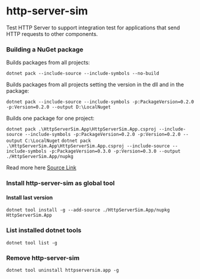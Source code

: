 # http-server-sim
Test HTTP Server to support integration test for applications that send HTTP requests to other components.

### Building a NuGet package

Builds packages from all projects:</p>
`dotnet pack --include-source --include-symbols --no-build`

Builds packages from all projects setting the version in the dll and in the package:</p>
`dotnet pack --include-source --include-symbols -p:PackageVersion=0.2.0 -p:Version=0.2.0 --output D:\LocalNuget`

Builds one package for one project:</p>
`dotnet pack .\HttpServerSim.App\HttpServerSim.App.csproj --include-source --include-symbols -p:PackageVersion=0.2.0 -p:Version=0.2.0 --output C:\LocalNuget`
`dotnet pack .\HttpServerSim.App\HttpServerSim.App.csproj --include-source --include-symbols -p:PackageVersion=0.3.0 -p:Version=0.3.0 --output ./HttpServerSim.App/nupkg`

Read more here
[Source Link](https://learn.microsoft.com/en-us/dotnet/standard/library-guidance/sourcelink)


### Install http-server-sim as global tool

#### Install last version
`dotnet tool install -g --add-source ./HttpServerSim.App/nupkg HttpServerSim.App`

### List installed dotnet tools

`dotnet tool list -g`

### Remove http-server-sim

`dotnet tool uninstall httpserversim.app -g`
